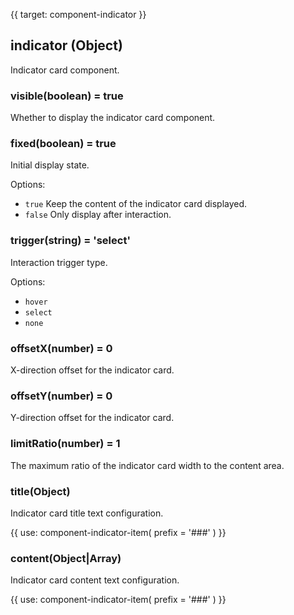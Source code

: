 {{ target: component-indicator }}

## indicator (Object)

Indicator card component.

### visible(boolean) = true

Whether to display the indicator card component.

### fixed(boolean) = true

Initial display state.

Options:

- `true` Keep the content of the indicator card displayed.
- `false` Only display after interaction.

### trigger(string) = 'select'

Interaction trigger type.

Options:

- `hover`
- `select`
- `none`

### offsetX(number) = 0

X-direction offset for the indicator card.

### offsetY(number) = 0

Y-direction offset for the indicator card.

### limitRatio(number) = 1

The maximum ratio of the indicator card width to the content area.

### title(Object)

Indicator card title text configuration.

{{ use: component-indicator-item(
  prefix = '###'
) }}

### content(Object|Array)

Indicator card content text configuration.

{{ use: component-indicator-item(
  prefix = '###'
) }}